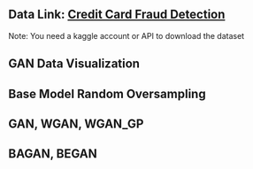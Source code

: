 ## Data Link: <a href="https://www.kaggle.com/mlg-ulb/creditcardfraud">Credit Card Fraud Detection</a>  
Note: You need a kaggle account or API to download the dataset

## GAN Data Visualization  

## Base Model Random Oversampling  

## GAN, WGAN, WGAN_GP  

## BAGAN, BEGAN  
